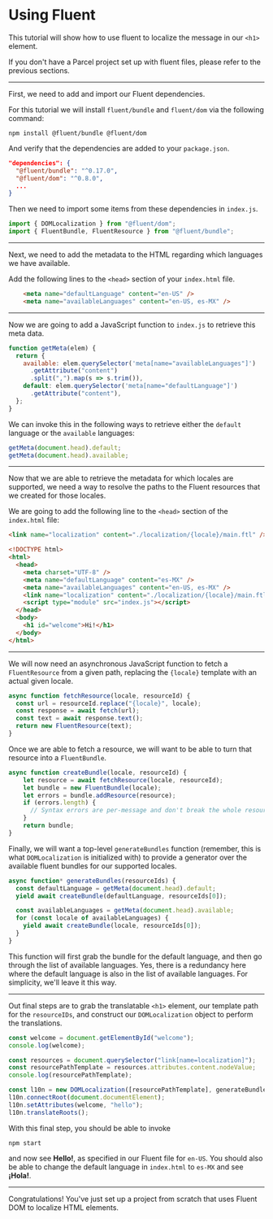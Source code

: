 # Using Fluent

This tutorial will show how to use fluent to localize the message in our `<h1>` element.

If you don't have a Parcel project set up with fluent files, please refer to the previous sections.

---

First, we need to add and import our Fluent dependencies.

For this tutorial we will install `fluent/bundle` and `fluent/dom` via the following command:

```
npm install @fluent/bundle @fluent/dom
```

And verify that the dependencies are added to your `package.json`.

```json
"dependencies": {
  "@fluent/bundle": "^0.17.0",
  "@fluent/dom": "^0.8.0",
  ...
}
```

Then we need to import some items from these dependencies in `index.js`.

```JavaScript
import { DOMLocalization } from "@fluent/dom";
import { FluentBundle, FluentResource } from "@fluent/bundle";
```

---

Next, we need to add the metadata to the HTML regarding which languages we have available.

Add the following lines to the `<head>` section of your `index.html` file.

```html
    <meta name="defaultLanguage" content="en-US" />
    <meta name="availableLanguages" content="en-US, es-MX" />
```

---

Now we are going to add a JavaScript function to `index.js` to retrieve this meta data.

```JavaScript
function getMeta(elem) {
  return {
    available: elem.querySelector('meta[name="availableLanguages"]')
      .getAttribute("content")
      .split(",").map(s => s.trim()),
    default: elem.querySelector('meta[name="defaultLanguage"]')
      .getAttribute("content"),
  };
}
```

We can invoke this in the following ways to retrieve either the `default` language or the `available` languages:

```JavaScript
getMeta(document.head).default;
getMeta(document.head).available;
```

---

Now that we are able to retrieve the metadata for which locales are supported, we need a way to resolve the paths to the Fluent resources that we created for those locales.

We are going to add the following line to the `<head>` section of the `index.html` file:

```HTML
<link name="localization" content="./localization/{locale}/main.ftl" />
```
```HTML
<!DOCTYPE html>
<html>
  <head>
    <meta charset="UTF-8" />
    <meta name="defaultLanguage" content="es-MX" />
    <meta name="availableLanguages" content="en-US, es-MX" />
    <link name="localization" content="./localization/{locale}/main.ftl" />
    <script type="module" src="index.js"></script>
  </head>
  <body>
    <h1 id="welcome">Hi!</h1>
  </body>
</html>
```

---

We will now need an asynchronous JavaScript function to fetch a `FluentResource` from a given path, replacing the `{locale}` template with an actual given locale.

```JavaScript
async function fetchResource(locale, resourceId) {
  const url = resourceId.replace("{locale}", locale);
  const response = await fetch(url);
  const text = await response.text();
  return new FluentResource(text);
}
```

Once we are able to fetch a resource, we will want to be able to turn that resource into a `FluentBundle`.

```JavaScript
async function createBundle(locale, resourceId) {
    let resource = await fetchResource(locale, resourceId);
    let bundle = new FluentBundle(locale);
    let errors = bundle.addResource(resource);
    if (errors.length) {
      // Syntax errors are per-message and don't break the whole resource
    }
    return bundle;
}
```

Finally, we will want a top-level `generateBundles` function (remember, this is what `DOMLocalization` is initialized with) to provide a generator over the available fluent bundles for our supported locales.

```JavaScript
async function* generateBundles(resourceIds) {
  const defaultLanguage = getMeta(document.head).default;
  yield await createBundle(defaultLanguage, resourceIds[0]);

  const availableLanguages = getMeta(document.head).available;
  for (const locale of availableLanguages) {
    yield await createBundle(locale, resourceIds[0]);
  }
}
```

This function will first grab the bundle for the default language, and then go through the list of available languages. Yes, there is a redundancy here where the default language is also in the list of available languages. For simplicity, we'll leave it this way.

---

Out final steps are to grab the translatable `<h1>` element, our template path for the `resourceIDs`, and construct our `DOMLocalization` object to perform the translations.

```JavaScript
const welcome = document.getElementById("welcome");
console.log(welcome);

const resources = document.querySelector("link[name=localization]");
const resourcePathTemplate = resources.attributes.content.nodeValue;
console.log(resourcePathTemplate);

const l10n = new DOMLocalization([resourcePathTemplate], generateBundles);
l10n.connectRoot(document.documentElement);
l10n.setAttributes(welcome, "hello");
l10n.translateRoots();
```

With this final step, you should be able to invoke

```
npm start
```

and now see **Hello!**, as specified in our Fluent file for `en-US`. You should also be able to change the default language in `index.html` to `es-MX` and see **¡Hola!**.

---

Congratulations! You've just set up a project from scratch that uses Fluent DOM to localize HTML elements.